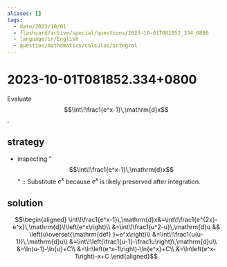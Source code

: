 ```yaml
---
aliases: []
tags:
  - date/2023/10/01
  - flashcard/active/special/questions/2023-10-01T081852_334_0800
  - language/in/English
  - question/mathematics/calculus/integral
---
```


# 2023-10-01T081852.334+0800

Evaluate $$\int\!\frac1{e^x-1}\,\mathrm{d}x$$.

## strategy

- inspecting "$$\int\!\frac1{e^x-1}\,\mathrm{d}x$$" :: Substitute $e^x$ because $e^x$ is likely preserved after integration. <!--SR:!2024-09-26,65,310-->

## solution

$$\begin{aligned}
\int\!\frac1{e^x-1}\,\mathrm{d}x&=\int\!\frac1{e^{2x}-e^x}\,\mathrm{d}\!\left(e^x\right)\\
&=\int\!\frac1{u^2-u}\,\mathrm{d}u && \left(u\overset{\mathrm{def} }=e^x\right)\\
&=\int\!\frac1{u(u-1)}\,\mathrm{d}u\\
&=\int\!\left(\frac1{u-1}-\frac1u\right)\,\mathrm{d}u\\
&=\ln(u-1)-\ln{u}+C\\
&=\ln\left(e^x-1\right)-\ln{e^x}+C\\
&=\ln\left(e^x-1\right)-x+C
\end{aligned}$$

